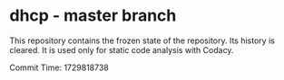 # dhcp - master branch

This repository contains the frozen state of the repository.
Its history is cleared. It is used only for static code
analysis with Codacy.

Commit Time: 1729818738